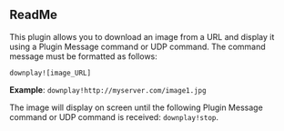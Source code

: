 ReadMe
--------
<p>This plugin allows you to download an image from a URL and display it using a Plugin Message command or UDP command. The command message must be formatted as follows:</p>
<code>downplay![image_URL]</code>

<p><strong>Example</strong>: <code>downplay!http://myserver.com/image1.jpg</code></p>

<p>The image will display on screen until the following Plugin Message command or UDP command is received: <code>downplay!stop</code>.</p>



